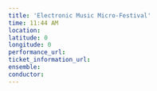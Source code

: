 ```yaml
---
title: 'Electronic Music Micro-Festival'
time: 11:44 AM
location: 
latitude: 0
longitude: 0
performance_url: 
ticket_information_url: 
ensemble: 
conductor: 
---
```


